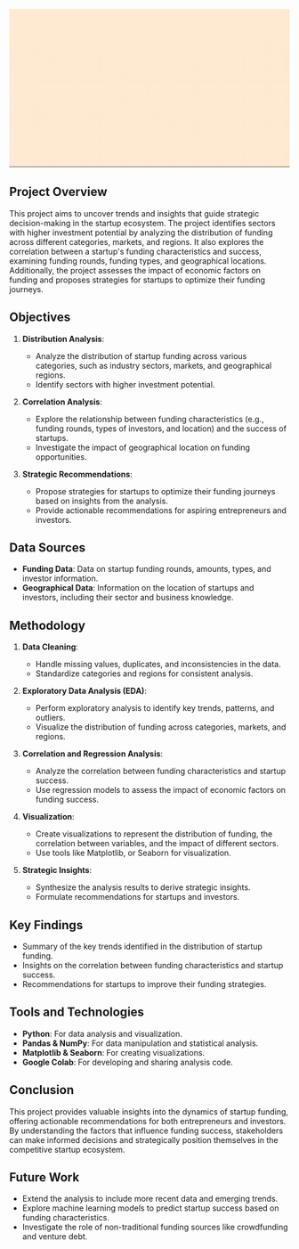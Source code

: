 ![](https://github.com/shamabansal17/Startups_funding_Analysis/blob/main/startup_fund.gif)
## Project Overview

This project aims to uncover trends and insights that guide strategic decision-making in the startup ecosystem. The project identifies sectors with higher investment potential by analyzing the distribution of funding across different categories, markets, and regions. It also explores the correlation between a startup's funding characteristics and success, examining funding rounds, funding types, and geographical locations. Additionally, the project assesses the impact of economic factors on funding and proposes strategies for startups to optimize their funding journeys.

## Objectives

1. **Distribution Analysis**:
   - Analyze the distribution of startup funding across various categories, such as industry sectors, markets, and geographical regions.
   - Identify sectors with higher investment potential.

2. **Correlation Analysis**:
   - Explore the relationship between funding characteristics (e.g., funding rounds, types of investors, and location) and the success of startups.
   - Investigate the impact of geographical location on funding opportunities.

3. **Strategic Recommendations**:
   - Propose strategies for startups to optimize their funding journeys based on insights from the analysis.
   - Provide actionable recommendations for aspiring entrepreneurs and investors.

## Data Sources

- **Funding Data**: Data on startup funding rounds, amounts, types, and investor information.
- **Geographical Data**: Information on the location of startups and investors, including their sector and business knowledge.

## Methodology

1. **Data Cleaning**:
   - Handle missing values, duplicates, and inconsistencies in the data.
   - Standardize categories and regions for consistent analysis.

2. **Exploratory Data Analysis (EDA)**:
   - Perform exploratory analysis to identify key trends, patterns, and outliers.
   - Visualize the distribution of funding across categories, markets, and regions.

3. **Correlation and Regression Analysis**:
   - Analyze the correlation between funding characteristics and startup success.
   - Use regression models to assess the impact of economic factors on funding success.

5. **Visualization**:
   - Create visualizations to represent the distribution of funding, the correlation between variables, and the impact of different sectors.
   - Use tools like Matplotlib, or Seaborn for visualization.

6. **Strategic Insights**:
   - Synthesize the analysis results to derive strategic insights.
   - Formulate recommendations for startups and investors.

## Key Findings

- Summary of the key trends identified in the distribution of startup funding.
- Insights on the correlation between funding characteristics and startup success.
- Recommendations for startups to improve their funding strategies.

## Tools and Technologies

- **Python**: For data analysis and visualization.
- **Pandas & NumPy**: For data manipulation and statistical analysis.
- **Matplotlib & Seaborn**: For creating visualizations.
- **Google Colab**: For developing and sharing analysis code.

## Conclusion

This project provides valuable insights into the dynamics of startup funding, offering actionable recommendations for both entrepreneurs and investors. 
By understanding the factors that influence funding success, stakeholders can make informed decisions and strategically position themselves in the competitive startup ecosystem.

## Future Work

- Extend the analysis to include more recent data and emerging trends.
- Explore machine learning models to predict startup success based on funding characteristics.
- Investigate the role of non-traditional funding sources like crowdfunding and venture debt.


